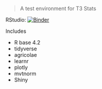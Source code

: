 
> A test environment for T3 Stats

RStudio: [![Binder](http://mybinder.org/badge_logo.svg)](http://mybinder.org/v2/gh/mcbroom/Test-Env/master?urlpath=rstudio)

<!--- Jupyter+R: [![Binder](http://mybinder.org/badge_logo.svg)](http://mybinder.org/v2/gh/mcbroom/Test-Env/master?filepath=index.ipynb) -->

Includes

- R base 4.2
- tidyverse
- agricolae
- learnr
- plotly
- mvtnorm
- Shiny
